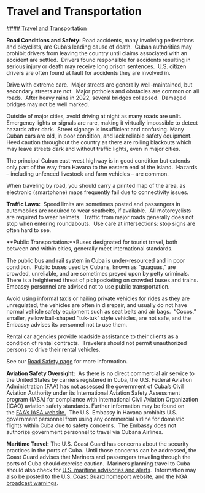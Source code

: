 # Travel and Transportation

[#### Travel and Transportation](javascript:void(0); "Travel and Transportation")

**Road Conditions and Safety:** Road accidents, many involving pedestrians and bicyclists, are Cuba’s leading cause of death.  Cuban authorities may prohibit drivers from leaving the country until claims associated with an accident are settled.  Drivers found responsible for accidents resulting in serious injury or death may receive long prison sentences.  U.S. citizen drivers are often found at fault for accidents they are involved in.

Drive with extreme care.  Major streets are generally well-maintained, but secondary streets are not.  Major potholes and obstacles are common on all roads.  After heavy rains in 2022, several bridges collapsed.  Damaged bridges may not be well marked.

Outside of major cities, avoid driving at night as many roads are unlit. Emergency lights or signals are rare, making it virtually impossible to detect hazards after dark.  Street signage is insufficient and confusing. Many Cuban cars are old, in poor condition, and lack reliable safety equipment.  Heed caution throughout the country as there are rolling blackouts which may leave streets dark and without traffic lights, even in major cities.

The principal Cuban east-west highway is in good condition but extends only part of the way from Havana to the eastern end of the island.  Hazards – including unfenced livestock and farm vehicles – are common.

When traveling by road, you should carry a printed map of the area, as electronic (smartphone) maps frequently fail due to connectivity issues.

**Traffic Laws:**  Speed limits are sometimes posted and passengers in automobiles are required to wear seatbelts, if available.  All motorcyclists are required to wear helmets.  Traffic from major roads generally does not stop when entering roundabouts.  Use care at intersections: stop signs are often hard to see.

**Public Transportation:**Buses designated for tourist travel, both between and within cities, generally meet international standards.

The public bus and rail system in Cuba is under-resourced and in poor condition.  Public buses used by Cubans, known as "guaguas," are crowded, unreliable, and are sometimes preyed upon by petty criminals. There is a heightened threat of pickpocketing on crowded buses and trains. Embassy personnel are advised not to use public transportation.

Avoid using informal taxis or hailing private vehicles for rides as they are unregulated, the vehicles are often in disrepair, and usually do not have normal vehicle safety equipment such as seat belts and air bags.  “Cocos,” smaller, yellow ball-shaped “tuk-tuk” style vehicles, are not safe, and the Embassy advises its personnel not to use them.

Rental car agencies provide roadside assistance to their clients as a condition of rental contracts.  Travelers should not permit unauthorized persons to drive their rental vehicles.

See our [Road Safety page](https://travel.state.gov/content/travel/en/international-travel/before-you-go/driving-and-road-safety.html) for more information.

**Aviation Safety Oversight:**  As there is no direct commercial air service to the United States by carriers registered in Cuba, the U.S. Federal Aviation Administration (FAA) has not assessed the government of Cuba’s Civil Aviation Authority under its International Aviation Safety Assessment program (IASA) for compliance with International Civil Aviation Organization (ICAO) aviation safety standards. Further information may be found on the [FAA’s IASA website.](https://www.faa.gov/about/initiatives/iasa)  The U.S. Embassy in Havana prohibits U.S. government personnel from using any commercial airline for domestic flights within Cuba due to safety concerns.  The Embassy does not authorize government personnel to travel via Cubana Airlines.

**Maritime Travel:** The U.S. Coast Guard has concerns about the security practices in the ports of Cuba.  Until those concerns can be addressed, the Coast Guard advises that Mariners and passengers traveling through the ports of Cuba should exercise caution.  Mariners planning travel to Cuba should also check for [U.S. maritime advisories and alerts](https://travel.state.gov/content/travel/en/international-travel/International-Travel-Country-Information-Pages/Cuba.html#ExternalPopup).  Information may also be posted to the [U.S. Coast Guard homeport website](https://homeport.uscg.mil/), and the [NGA broadcast warn](https://travel.state.gov/content/travel/en/international-travel/International-Travel-Country-Information-Pages/Cuba.html#ExternalPopup)[ings](https://msi.nga.mil/NavWarnings).